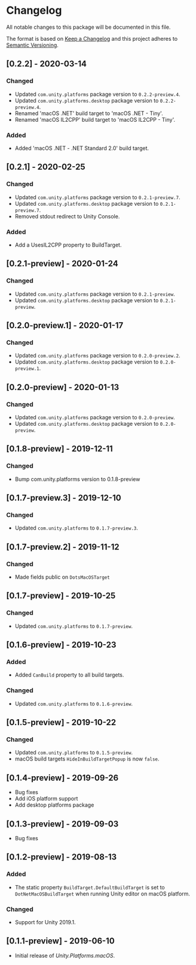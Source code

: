 # Changelog
All notable changes to this package will be documented in this file.

The format is based on [Keep a Changelog](http://keepachangelog.com/en/1.0.0/)
and this project adheres to [Semantic Versioning](http://semver.org/spec/v2.0.0.html).

## [0.2.2] - 2020-03-14

### Changed
- Updated `com.unity.platforms` package version to `0.2.2-preview.4`.
- Updated `com.unity.platforms.desktop` package version to `0.2.2-preview.4`.
- Renamed 'macOS .NET' build target to 'macOS .NET - Tiny'.
- Renamed 'macOS IL2CPP' build target to 'macOS IL2CPP - Tiny'.

### Added
- Added 'macOS .NET - .NET Standard 2.0' build target.

## [0.2.1] - 2020-02-25

### Changed
- Updated `com.unity.platforms` package version to `0.2.1-preview.7`.
- Updated `com.unity.platforms.desktop` package version to `0.2.1-preview.7`.
- Removed stdout redirect to Unity Console.

### Added
- Add a UsesIL2CPP property to BuildTarget.

## [0.2.1-preview] - 2020-01-24

### Changed
- Updated `com.unity.platforms` package version to `0.2.1-preview`.
- Updated `com.unity.platforms.desktop` package version to `0.2.1-preview`.

## [0.2.0-preview.1] - 2020-01-17

### Changed
- Updated `com.unity.platforms` package version to `0.2.0-preview.2`.
- Updated `com.unity.platforms.desktop` package version to `0.2.0-preview.1`.

## [0.2.0-preview] - 2020-01-13

### Changed
- Updated `com.unity.platforms` package version to `0.2.0-preview`.
- Updated `com.unity.platforms.desktop` package version to `0.2.0-preview`.

## [0.1.8-preview] - 2019-12-11

### Changed
- Bump com.unity.platforms version to 0.1.8-preview

## [0.1.7-preview.3] - 2019-12-10

### Changed
- Updated `com.unity.platforms` to `0.1.7-preview.3`.

## [0.1.7-preview.2] - 2019-11-12

### Changed
- Made fields public on `DotsMacOSTarget`

## [0.1.7-preview] - 2019-10-25

### Changed
- Updated `com.unity.platforms` to `0.1.7-preview`.

## [0.1.6-preview] - 2019-10-23

### Added
- Added `CanBuild` property to all build targets.

### Changed
- Updated `com.unity.platforms` to `0.1.6-preview`.

## [0.1.5-preview] - 2019-10-22

### Changed
- Updated `com.unity.platforms` to `0.1.5-preview`.
- macOS build targets `HideInBuildTargetPopup` is now `false`.

## [0.1.4-preview] - 2019-09-26
- Bug fixes  
- Add iOS platform support
- Add desktop platforms package

## [0.1.3-preview] - 2019-09-03

- Bug fixes  

## [0.1.2-preview] - 2019-08-13

### Added

- The static property `BuildTarget.DefaultBuildTarget` is set to `DotNetMacOSBuildTarget` when running Unity editor on macOS platform.

### Changed

- Support for Unity 2019.1.

## [0.1.1-preview] - 2019-06-10

- Initial release of *Unity.Platforms.macOS*.
